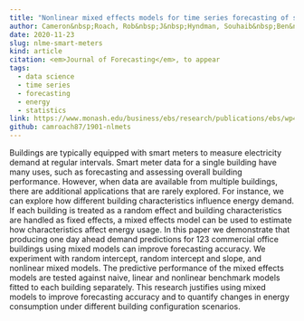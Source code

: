 ```yaml
---
title: "Nonlinear mixed effects models for time series forecasting of smart meter demand"
author: Cameron&nbsp;Roach, Rob&nbsp;J&nbsp;Hyndman, Souhaib&nbsp;Ben&nbsp;Taieb
date: 2020-11-23
slug: nlme-smart-meters
kind: article
citation: <em>Journal of Forecasting</em>, to appear
tags:
  - data science
  - time series
  - forecasting
  - energy
  - statistics
link: https://www.monash.edu/business/ebs/research/publications/ebs/wp41-2020.pdf
github: camroach87/1901-nlmets
---
```


Buildings are typically equipped with smart meters to measure electricity demand at regular intervals. Smart meter data for a single building have many uses, such as forecasting and assessing overall building performance. However, when data are available from multiple buildings, there are additional applications that are rarely explored. For instance, we can explore how different building characteristics influence energy demand. If each building is treated as a random effect and building characteristics are handled as fixed effects, a mixed effects model can be used to estimate how characteristics affect energy usage. In this paper we demonstrate that producing one day ahead demand predictions for 123 commercial office buildings using mixed models can improve forecasting accuracy. We experiment with random intercept, random intercept and slope, and nonlinear mixed models. The predictive performance of the mixed effects models are tested against naive, linear and nonlinear benchmark models fitted to each building separately. This research justifies using mixed models to improve forecasting accuracy and to quantify changes in energy consumption under different building configuration scenarios.